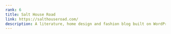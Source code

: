 ```yaml
---
rank: 6
title: Salt House Road
link: https://salthouseroad.com/
description: A literature, home design and fashion blog built on WordPress and WordPlate. Original logo, designs and content.
---
```

